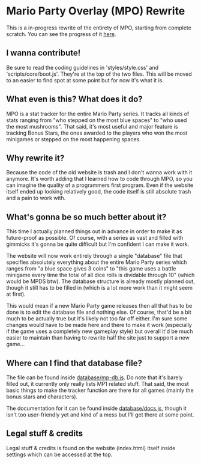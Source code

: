 # Mario Party Overlay (MPO) Rewrite
This is a in-progress rewrite of the entirety of MPO, starting from complete scratch. You can see the progress of it [here](https://github.com/blueYOSHI9000/MarioPartyOverlay/projects/7).

## I wanna contribute!
Be sure to read the coding guidelines in 'styles/style.css' and 'scripts/core/boot.js'. They're at the top of the two files. This will be moved to an easier to find spot at some point but for now it's what it is.



## What even is this? What does it do?
MPO is a stat tracker for the entire Mario Party series. It tracks all kinds of stats ranging from "who stepped on the most blue spaces" to "who used the most mushrooms". That said, it's most useful and major feature is tracking Bonus Stars, the ones awarded to the players who won the most minigames or stepped on the most happening spaces.

## Why rewrite it?
Because the code of the old website is trash and I don't wanna work with it anymore. It's worth adding that I learned how to code through MPO, so you can imagine the quality of a programmers first program. Even if the website itself ended up looking relatively good, the code itself is still absolute trash and a pain to work with.

## What's gonna be so much better about it?
This time I actually planned things out in advance in order to make it as future-proof as possible. Of course, with a series as vast and filled with gimmicks it's gonna be quite difficult but I'm confident I can make it work.

The website will now work entirely through a single "database" file that specifies absolutely everything about the entire Mario Party series which ranges from "a blue space gives 3 coins" to "this game uses a battle minigame every time the total of all dice rolls is dividable through 10" (which would be MPDS btw). The database structure is already mostly planned out, though it still has to be filled in (which is a lot more work than it might seem at first).

This would mean if a new Mario Party game releases then all that has to be done is to edit the database file and nothing else. Of course, that'd be a bit much to be actually true but it's likely not too far off either. I'm sure some changes would have to be made here and there to make it work (especially if the game uses a completely new gameplay style) but overall it'd be much easier to maintain than having to rewrite half the site just to support a new game...

## Where can I find that database file?
The file can be found inside [database/mp-db.js](https://github.com/blueYOSHI9000/MarioPartyOverlay/blob/rewrite/database/mp-db.js). Do note that it's barely filled out, it currently only really lists MP1 related stuff. That said, the most basic things to make the tracker function are there for all games (mainly the bonus stars and characters).

The documentation for it can be found inside [database/docs.js](https://github.com/blueYOSHI9000/MarioPartyOverlay/blob/rewrite/database/docs.js), though it isn't too user-friendly yet and kind of a mess but I'll get there at some point.

## Legal stuff & credits
Legal stuff & credits is found on the website (index.html) itself inside settings which can be accessed at the top.